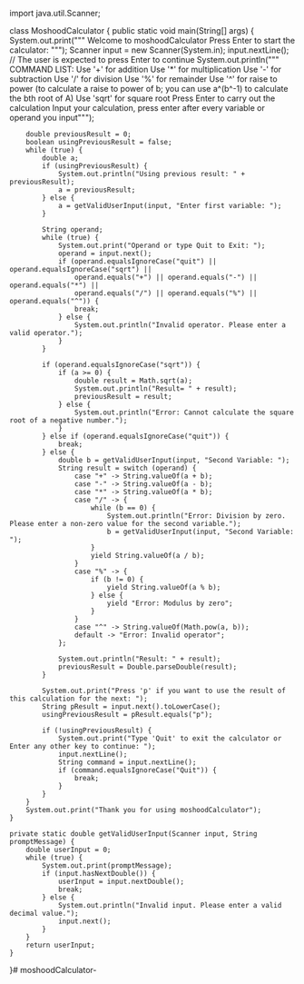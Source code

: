 import java.util.Scanner;

class MoshoodCalculator {
    public static void main(String[] args) {
        System.out.print("""
                Welcome to moshoodCalculator
                Press Enter to start the calculator: """);
        Scanner input = new Scanner(System.in);
        input.nextLine(); // The user is expected to press Enter to continue
        System.out.println("""
                             COMMAND LIST:
                    Use '+' for addition
                    Use '*' for multiplication
                    Use '-' for subtraction
                    Use '/' for division
                    Use '%' for remainder
                    Use '^' for raise to power (to calculate a raise to power of b; you can use a^(b^-1) to calculate the bth root of A)
                    Use 'sqrt' for square root
                    Press Enter to carry out the calculation
                    Input your calculation, press enter after every variable or operand you input""");

        double previousResult = 0;
        boolean usingPreviousResult = false;
        while (true) {
            double a;
            if (usingPreviousResult) {
                System.out.println("Using previous result: " + previousResult);
                a = previousResult;
            } else {
                a = getValidUserInput(input, "Enter first variable: ");
            }

            String operand;
            while (true) {
                System.out.print("Operand or type Quit to Exit: ");
                operand = input.next();
                if (operand.equalsIgnoreCase("quit") || operand.equalsIgnoreCase("sqrt") ||
                    operand.equals("+") || operand.equals("-") || operand.equals("*") ||
                    operand.equals("/") || operand.equals("%") || operand.equals("^")) {
                    break;
                } else {
                    System.out.println("Invalid operator. Please enter a valid operator.");
                }
            }

            if (operand.equalsIgnoreCase("sqrt")) {
                if (a >= 0) {
                    double result = Math.sqrt(a);
                    System.out.println("Result= " + result);
                    previousResult = result;
                } else {
                    System.out.println("Error: Cannot calculate the square root of a negative number.");
                }
            } else if (operand.equalsIgnoreCase("quit")) {
                break;
            } else {
                double b = getValidUserInput(input, "Second Variable: ");
                String result = switch (operand) {
                    case "+" -> String.valueOf(a + b);
                    case "-" -> String.valueOf(a - b);
                    case "*" -> String.valueOf(a * b);
                    case "/" -> {
                        while (b == 0) {
                            System.out.println("Error: Division by zero. Please enter a non-zero value for the second variable.");
                            b = getValidUserInput(input, "Second Variable: ");
                        }
                        yield String.valueOf(a / b);
                    }
                    case "%" -> {
                        if (b != 0) {
                            yield String.valueOf(a % b);
                        } else {
                            yield "Error: Modulus by zero";
                        }
                    }
                    case "^" -> String.valueOf(Math.pow(a, b));
                    default -> "Error: Invalid operator";
                };

                System.out.println("Result: " + result);
                previousResult = Double.parseDouble(result);
            }

            System.out.print("Press 'p' if you want to use the result of this calculation for the next: ");
            String pResult = input.next().toLowerCase();
            usingPreviousResult = pResult.equals("p");

            if (!usingPreviousResult) {
                System.out.print("Type 'Quit' to exit the calculator or Enter any other key to continue: ");
                input.nextLine();
                String command = input.nextLine();
                if (command.equalsIgnoreCase("Quit")) {
                    break;
                }
            }
        }
        System.out.print("Thank you for using moshoodCalculator");
    }

    private static double getValidUserInput(Scanner input, String promptMessage) {
        double userInput = 0;
        while (true) {
            System.out.print(promptMessage);
            if (input.hasNextDouble()) {
                userInput = input.nextDouble();
                break;
            } else {
                System.out.println("Invalid input. Please enter a valid decimal value.");
                input.next();
            }
        }
        return userInput;
    }
}# moshoodCalculator-
